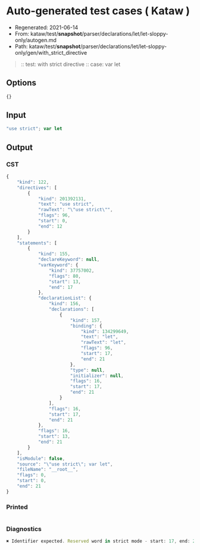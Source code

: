 # Auto-generated test cases ( Kataw )
- Regenerated: 2021-06-14
- From: kataw/test/__snapshot__/parser/declarations/let/let-sloppy-only/autogen.md
- Path: kataw/test/__snapshot__/parser/declarations/let/let-sloppy-only/gen/with_strict_directive
> :: test: with strict directive
> :: case: var let
## Options

`````js
{}
`````
## Input

`````js
"use strict"; var let
`````
## Output

### CST

```javascript
{
    "kind": 122,
    "directives": [
        {
            "kind": 201392131,
            "text": "use strict",
            "rawText": "\"use strict\"",
            "flags": 96,
            "start": 0,
            "end": 12
        }
    ],
    "statements": [
        {
            "kind": 155,
            "declareKeyword": null,
            "varKeyword": {
                "kind": 37757002,
                "flags": 80,
                "start": 13,
                "end": 17
            },
            "declarationList": {
                "kind": 156,
                "declarations": [
                    {
                        "kind": 157,
                        "binding": {
                            "kind": 134299649,
                            "text": "let",
                            "rawText": "let",
                            "flags": 96,
                            "start": 17,
                            "end": 21
                        },
                        "type": null,
                        "initializer": null,
                        "flags": 16,
                        "start": 17,
                        "end": 21
                    }
                ],
                "flags": 16,
                "start": 17,
                "end": 21
            },
            "flags": 16,
            "start": 13,
            "end": 21
        }
    ],
    "isModule": false,
    "source": "\"use strict\"; var let",
    "fileName": "__root__",
    "flags": 0,
    "start": 0,
    "end": 21
}
```

### Printed

```javascript

```

### Diagnostics

```javascript
✖ Identifier expected. Reserved word in strict mode - start: 17, end: 21

```

